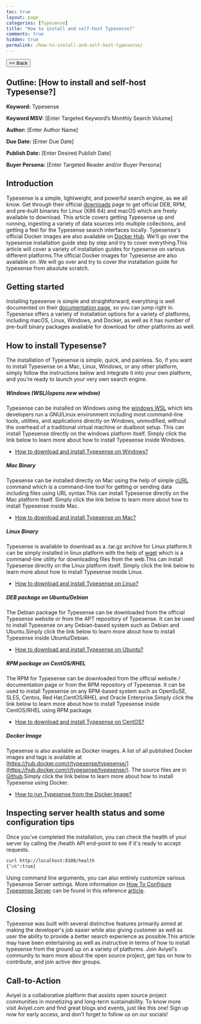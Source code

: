 ```yaml
---
toc: true
layout: page
categories: [Typesense]
title: "How to install and self-host Typesense?"
comments: true
hidden: true
permalink: /how-to-install-and-self-host-typesense/
---
```


<button class="back-button" onclick="window.history.back()"><< Back</button>

## Outline: [How to install and self-host Typesense?]

**Keyword:** Typesense

**Keyword MSV:** [Enter Targeted Keyword’s Monthly Search Volume]

**Author:** [Enter Author Name]

**Due Date:** [Enter Due Date]

**Publish Date:** [Enter Desired Publish Date]

**Buyer Persona:** [Enter Targeted Reader and/or Buyer Persona]

<!-- <br> -->

## Introduction

Typesense is a simple, lightweight, and powerful search engine, as we all know. Get through their official [downloads](https://typesense.org/downloads/) page to get official DEB, RPM, and pre-built binaries for Linux (X86 64) and macOS which are freely available to download. This article covers getting Typesense up and running, ingesting a variety of data sources into multiple collections, and getting a feel for the Typesense search interfaces locally. Typesense's official Docker images are also available on [Docker Hub](https://hub.docker.com/r/typesense/typesense). We'll go over the typesense installation guide step by step and try to cover everything.This article will cover a variety of installation guides for typesense on various different platforms.The official Docker images for Typesense are also available on .We will go over and try to cover the installation guide for typesense from absolute scratch.

## Getting started

Installing typesense is simple and straightforward; everything is well documented on their [documentation page](https://typesense.org/docs/guide/install-typesense.html), so you can jump right in. Typesense offers a variety of installation options for a variety of platforms, including macOS, Linux, Windows, and Docker, as well as it has number of pre-built binary packages available for download for other platforms as well.

## How to install Typesense?

The installation of Typesense is simple, quick, and painless. So, if you want to install Typesense on a Mac, Linux, Windows, or any other platform, simply follow the instructions below and integrate it into your own platform, and you're ready to launch your very own search engine.

##### Windows (WSL)(opens new window)

Typesense can be installed on Windows using the [windows WSL](https://docs.microsoft.com/en-us/windows/wsl/install) which lets developers run a GNU/Linux environment including most command-line tools, utilities, and applications directly on Windows, unmodified, without the overhead of a traditional virtual machine or dualboot setup. This can install Typesense directly on the windows platform itself. Simply click the link below to learn more about how to install Typesense inside Windows.

- [How to download and install Typesense on Windows?](https://aviyeldevrel.github.io/Aviyel-Blogs-Review/download-and-install-typesense-windows/)

##### Mac Binary

Typesense can be installed directly on Mac using the help of simple [cURL](https://curl.se/) command which is a command-line tool for getting or sending data including files using URL syntax.This can install Typesense directly on the Mac platform itself. Simply click the link below to learn more about how to install Typesense inside Mac.

- [How to download and install Typesense on Mac?](https://aviyeldevrel.github.io/Aviyel-Blogs-Review/download-and-install-typesense-Mac)

##### Linux Binary

Typesense is available to download as a .tar.gz archive for Linux platform.It can be simply installed in linux platform with the help of [wget](https://www.gnu.org/software/wget/) which is a command-line utility for downloading files from the web.This can install Typesense directly on the Linux platform itself. Simply click the link below to learn more about how to install Typesense inside Linux.

- [How to download and install Typesense on Linux?](https://aviyeldevrel.github.io/Aviyel-Blogs-Review/download-and-install-typesense-linux/)

##### DEB package on Ubuntu/Debian

The Debian package for Typesense can be downloaded from the official Typesense website or from the APT repository of Typesense. It can be used to install Typesense on any Debian-based system such as Debian and Ubuntu.Simply click the link below to learn more about how to install Typesense inside Ubuntu/Debian.

- [How to download and install Typesense on Ubuntu?](https://aviyeldevrel.github.io/Aviyel-Blogs-Review/download-and-install-typesense-ubuntu/)

##### RPM package on CentOS/RHEL

The RPM for Typesense can be downloaded from the official website / documentation page or from the RPM repository of Typesense. It can be used to install Typesense on any RPM-based system such as OpenSuSE, SLES, Centos, Red Hat,CentOS/RHEL and Oracle Enterprise.Simply click the link below to learn more about how to install Typesense inside CentOS/RHEL using RPM package.

- [How to download and install Typesense on CentOS?](https://aviyeldevrel.github.io/Aviyel-Blogs-Review/download-and-install-typesense-centos/)

##### Docker Image

Typesense is also available as Docker images. A list of all published Docker images and tags is available at [https://hub.docker.com/r/typesense/typesense/](https://hub.docker.com/r/typesense/typesense/). The source files are in [Github](https://github.com/typesense/typesense).Simply click the link below to learn more about how to install Typesense using Docker.

- [How to run Typesense from the Docker Image?](https://aviyeldevrel.github.io/Aviyel-Blogs-Review/how-to-run-typesense-docker-image/)

## Inspecting server health status and some configuration tips

Once you've completed the installation, you can check the health of your server by calling the /health API end-point to see if it's ready to accept requests.

```bash
curl http://localhost:8108/health
{"ok":true}
```

Using command line arguments, you can also entirely customize various Typesense Server settings. More information on [How To Configure Typesense Server](https://aviyeldevrel.github.io/Aviyel-Blogs-Review/how-to-configure-typesense-server/) can be found in this reference [article](https://aviyeldevrel.github.io/Aviyel-Blogs-Review/how-to-configure-typesense-server/).

## Closing

Typesense was built with several distinctive features primarily aimed at making the developer's job easier while also giving customer as well as user the ability to provide a better search experience as possible.This article may have been entertaining as well as instructive in terms of how to install typesense from the ground up on a variety of platforms. Join Aviyel's community to learn more about the open source project, get tips on how to contribute, and join active dev groups.

## Call-to-Action

Aviyel is a collaborative platform that assists open source project communities in monetizing and long-term sustainability. To know more visit Aviyel.com and find great blogs and events, just like this one! Sign up now for early access, and don't forget to follow us on our socials!

<br>
